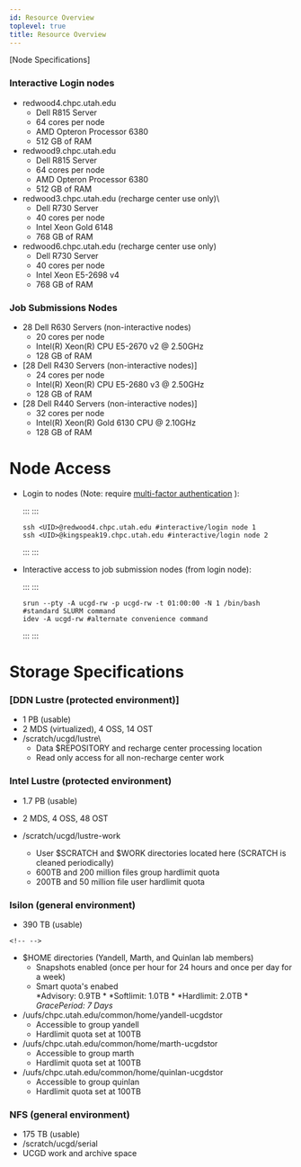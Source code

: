 ```yaml
---
id: Resource Overview
toplevel: true
title: Resource Overview
---
```


[Node Specifications]

### Interactive Login nodes

-   redwood4.chpc.utah.edu
    -   Dell R815 Server
    -   64 cores per node
    -   AMD Opteron Processor 6380
    -   512 GB of RAM
-   redwood9.chpc.utah.edu
    -   Dell R815 Server
    -   64 cores per node
    -   AMD Opteron Processor 6380
    -   512 GB of RAM
-   redwood3.chpc.utah.edu (recharge center use only)\
    -   Dell R730 Server
    -   40 cores per node
    -   Intel Xeon Gold 6148
    -   768 GB of RAM
-   redwood6.chpc.utah.edu (recharge center use only)
    -   Dell R730 Server
    -   40 cores per node
    -   Intel Xeon E5-2698 v4
    -   768 GB of RAM

### Job Submissions Nodes

-   28 Dell R630 Servers (non-interactive nodes)
    -   20 cores per node
    -   Intel(R) Xeon(R) CPU E5-2670 v2 @ 2.50GHz
    -   128 GB of RAM
-   [28 Dell R430 Servers (non-interactive
    nodes)]
    -   24 cores per node
    -   Intel(R) Xeon(R) CPU E5-2680 v3 @ 2.50GHz
    -   128 GB of RAM
-   [28 Dell R440 Servers (non-interactive
    nodes)]
    -   32 cores per node
    -   Intel(R) Xeon(R) Gold 6130 CPU @ 2.10GHz
    -   128 GB of RAM

# Node Access

-   Login to nodes (Note: require [multi-factor
    authentication](https://www.chpc.utah.edu/documentation/software/duo.php)
    ):

    :::
    :::
    ```
    ssh <UID>@redwood4.chpc.utah.edu #interactive/login node 1
    ssh <UID>@kingspeak19.chpc.utah.edu #interactive/login node 2
    ```
    :::
    :::

-   Interactive access to job submission nodes (from login node):

    :::
    :::
    ```
    srun --pty -A ucgd-rw -p ucgd-rw -t 01:00:00 -N 1 /bin/bash #standard SLURM command
    idev -A ucgd-rw #alternate convenience command
    ```
    :::
    :::







# Storage Specifications

### [DDN Lustre (protected environment)]

-   1 PB (usable)
-   2 MDS (virtualized), 4 OSS, 14 OST
-   /scratch/ucgd/lustre\
    -   Data \$REPOSITORY and recharge center processing location
    -   Read only access for all non-recharge center work

### Intel Lustre (protected environment)

-   1.7 PB (usable)

-   2 MDS, 4 OSS, 48 OST

-   /scratch/ucgd/lustre-work

    -   User \$SCRATCH and \$WORK directories located here (SCRATCH is
        cleaned periodically)
    -   600TB and 200 million files group hardlimit quota
    -   200TB and 50 million file user hardlimit quota

### Isilon (general environment)

-   390 TB (usable)

```
<!-- -->
```
-   \$HOME directories (Yandell, Marth, and Quinlan lab members)
    -   Snapshots enabled (once per hour for 24 hours and once per day
        for a week)
    -   Smart quota\'s enabed\
        *Advisory: 0.9TB *
        *Softlimit: 1.0TB *
        *Hardlimit: 2.0TB *
        *GracePeriod: 7 Days*
-   /uufs/chpc.utah.edu/common/home/yandell-ucgdstor
    -   Accessible to group yandell
    -   Hardlimit quota set at 100TB
-   /uufs/chpc.utah.edu/common/home/marth-ucgdstor
    -   Accessible to group marth
    -   Hardlimit quota set at 100TB
-   /uufs/chpc.utah.edu/common/home/quinlan-ucgdstor
    -   Accessible to group quinlan
    -   Hardlimit quota set at 100TB

### NFS (general environment)

-   175 TB (usable)
-   /scratch/ucgd/serial
-   UCGD work and archive space
